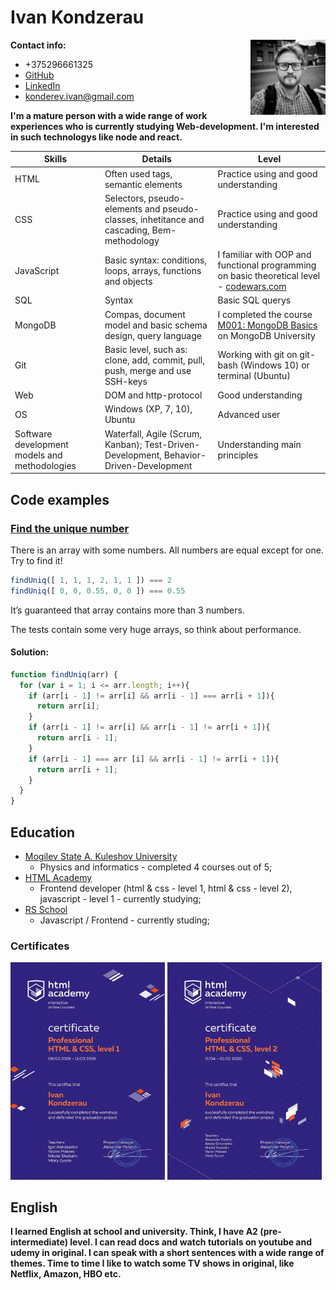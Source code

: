 # Ivan Kondzerau
<img src="img/avatar.jpg" width="120" align="right"/>

**Contact info:**
* +375296661325
* [GitHub](https://github.com/kondzerau-ivan)
* [LinkedIn](https://www.linkedin.com/in/ivan-kondzerau/)
* konderev.ivan@gmail.com


**I'm a mature person with a wide range of work experiences who is currently studying Web-development. I'm interested in such technologys like node and react.**


| Skills | Details | Level |
|--------|---------|-------|
| HTML | Often used tags, semantic elements | Practice using and good understanding |
| CSS | Selectors, pseudo-elements and pseudo-classes, inhetitance and cascading, Bem-methodology | Practice using and good understanding |
| JavaScript | Basic syntax: conditions, loops, arrays, functions and objects | I familiar with OOP and functional programming on basic theoretical level - [codewars.com](https://www.codewars.com/users/konderev.ivan) |
| SQL | Syntax | Basic SQL querys |
| MongoDB | Compas, document model and basic schema design, query language | I completed the course [M001: MongoDB Basics](http://university.mongodb.com/course_completion/2898d33a-1d1b-4064-b842-280c87b0d025) on MongoDB University |
| Git | Basic level, such as: clone, add, commit, pull, push, merge and use SSH-keys | Working with git on git-bash (Windows 10) or terminal (Ubuntu) |
| Web | DOM and http-protocol | Good understanding |
| OS | Windows (XP, 7, 10), Ubuntu | Advanced user |
| Software development models and methodologies | Waterfall, Agile (Scrum, Kanban); Test-Driven-Development, Behavior-Driven-Development | Understanding main principles |


## Code examples

### [Find the unique number](https://www.codewars.com/kata/585d7d5adb20cf33cb000235)

There is an array with some numbers. All numbers are equal except for one. Try to find it!
```javascript
findUniq([ 1, 1, 1, 2, 1, 1 ]) === 2
findUniq([ 0, 0, 0.55, 0, 0 ]) === 0.55
```
It’s guaranteed that array contains more than 3 numbers.

The tests contain some very huge arrays, so think about performance.

#### Solution:

```javascript
function findUniq(arr) {
  for (var i = 1; i <= arr.length; i++){
    if (arr[i - 1] != arr[i] && arr[i - 1] === arr[i + 1]){
      return arr[i];
    }
    if (arr[i - 1] != arr[i] && arr[i - 1] != arr[i + 1]){
      return arr[i - 1];
    }
    if (arr[i - 1] === arr [i] && arr[i - 1] != arr[i + 1]){
      return arr[i + 1];
    }
  } 
}
```


## Education

* [Mogilev State A. Kuleshov University](https://www.msu.by/en/)
  * Physics and informatics - completed 4 courses out of 5;
* [HTML Academy](https://htmlacademy.ru/profile/id1033347)
  * Frontend developer (html & css - level 1, html & css - level 2), javascript - level 1 - currently studying;
* [RS School](https://rs.school/)
  * Javascript / Frontend - currently studing;

### Certificates

<img src="img/html1.jpg" width="49%"/>
<img src="img/html2.jpg" width="49%"/>

## English

**I learned English at school and university. Think, I have A2 (pre-intermediate) level. I can read docs and watch tutorials on youtube and udemy in original. I can speak with a short sentences with a wide range of themes. Time to time I like to watch some TV shows in original, like Netflix, Amazon, HBO etc.**